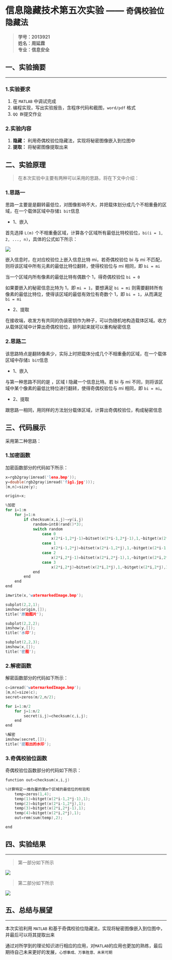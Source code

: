 # 信息隐藏技术第五次实验 —— `奇偶校验位隐藏法`

> **学号：2013921  
姓名：周延霖  
专业：信息安全**

## 一、实验摘要
---

### **1.实验要求**

1. 在 `MATLAB` 中调试完成
2. 编程实现，写出实验报告，含程序代码和截图，`word/pdf` 格式
3. `QQ 群`提交作业


### **2.实验内容**

1. **隐藏：** 利用奇偶校验位隐藏法，实现将秘密图像嵌入到位图中
2. **提取：** 将秘密图像提取出来





## 二、实验原理


> 在本次实验中主要有两种可以采用的思路，将在下文中介绍：


### **1.思路一**

思路一主要是是翻转最低位，对图像影响不大，并把载体划分成几个不相重叠的区域，在一个载体区域中存储`1 bit`信息



- 1、嵌入

首先选择 `L(m)` 个不相重叠区域，计算各个区域所有最低比特校验位，`bi(i = 1, 2, ..., n)`，具体的公式如下所示：

![](https://i.imgtg.com/2023/04/12/8gmpM.png)



嵌入信息时，在对应校验位上嵌入信息比特 mi，若奇偶校验位 bi 与 mi 不匹配，则将该区域中所有元素的最低比特位翻转，使得校验位与 mi 相同，即 `bi = mi`



当一个区域内所有像素的最低比特有偶数个 1，得奇偶校验位 `bi = 0`



如果要嵌入的秘密信息比特为 1，即 `mi = 1`，要想满足 `bi = mi` 则需要翻转所有像素的最低比特位，使得该区域的最低有效位有奇数个 1，即 `bi = 1`，从而满足 `bi = mi`







- 2、提取





在接收端，收发方有共同的伪装密钥作为种子，可以伪随机地构造载体区域。收方从载体区域中计算出奇偶校验位，排列起来就可以重构秘密信息






### **2.思路二**


该思路特点是翻转像素少，实际上时把载体分成几个不相重叠的区域，在一个载体区域中存储`1 bit`信息



- 1、嵌入


与第一种思路不同的是 ，区域 I 隐藏一个信息比特。若 bi 与 mi 不同，则将该区域中某个像素的最低比特位进行翻转，使得奇偶校验位与 mi 相同，即 `bi = mi`。




- 2、提取



跟思路一相同，用同样的方法划分载体区域，计算出奇偶校验位，构成秘密信息



## 三、代码展示

采用第二种思路：

### **1.加密函数**

加密函数部分的代码如下所示：


```c++
x=rgb2gray(imread('lena.bmp'));
y=double(rgb2gray(imread('fig1.jpg')));
[m,n]=size(y);

origin=x;

%加密
for i=1:m
    for j=1:n
        if checksum(x,i,j)~=y(i,j)
            random=int8(rand()*3);
            switch random
                case 0
                    x(2*i-1,2*j-1)=bitset(x(2*i-1,2*j-1),1,~bitget(x(2*i-1,2*j-1),1));
                case 1
                    x(2*i-1,2*j)=bitset(x(2*i-1,2*j),1,~bitget(x(2*i-1,2*j),1));
                case 2
                    x(2*i,2*j-1)=bitset(x(2*i,2*j-1),1,~bitget(x(2*i,2*j-1),1));
                case 3
                    x(2*i,2*j)=bitset(x(2*i,2*j),1,~bitget(x(2*i,2*j),1));
            end
        end
    end
end

imwrite(x,'watermarkedImage.bmp');

subplot(2,2,1);
imshow(origin,[]);
title('原始图片');

subplot(2,2,2);
imshow(y,[]);
title('水印');

subplot(2,2,3);
imshow(x,[]);
title('密图');
```


### **2.解密函数**

解密函数部分的代码如下所示：


```c++
c=imread('watermarkedImage.bmp');
[m,n]=size(c);
secret=zeros(m/2,n/2);

for i=1:m/2
    for j=1:n/2
        secret(i,j)=checksum(c,i,j);
    end
end

%解密
imshow(secret,[]);
title('提取出的水印');
```



### **3.奇偶校验位函数**

奇偶校验位函数部分的代码如下所示：


```c++
function out=checksum(x,i,j)

%计算特定一维向量的第m个区域的最低位的校验和
    temp=zeros(1,4);
    temp(1)=bitget(x(2*i-1,2*j-1),1);
    temp(2)=bitget(x(2*i-1,2*j),1);
    temp(3)=bitget(x(2*i,2*j-1),1);
    temp(4)=bitget(x(2*i,2*j),1);
    out=rem(sum(temp),2);

end
```




## 四、实验结果
---



> 第一部分如下所示


![](https://i.imgtg.com/2023/04/12/8gP51.png)



> 第二部分如下所示





![](https://i.imgtg.com/2023/04/12/8gpYG.png)







## 五、总结与展望
---


本次实验利用 `MATLAB` 和基于奇偶校验位隐藏法，实现将秘密图像嵌入到位图中，并最后可以将其提取出来



通过对所学到的理论知识进行相应的应用，对`MATLAB`的应用也更加的熟练，最后期待自己未来更好的发展，`心想事成、万事胜意、未来可期`




